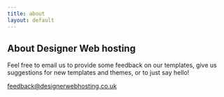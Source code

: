 ```yaml
---
title: about
layout: default
---
```



## About Designer Web hosting

Feel free to email us to provide some feedback on our templates, give us suggestions for new templates and themes, or to just say hello!

[feedback@designerwebhosting.co.uk](mailto:feedback@designerwebhosting.co.uk)

